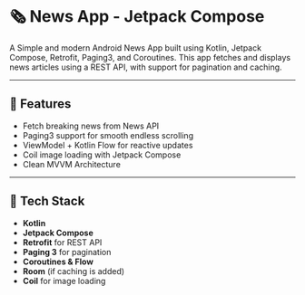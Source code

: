 # 🗞️ News App - Jetpack Compose

A Simple and modern Android News App built using Kotlin, Jetpack Compose, Retrofit, Paging3, and Coroutines. This app fetches and displays news articles using a REST API, with support for pagination and caching.

---

## 📱 Features

- Fetch breaking news from News API
- Paging3 support for smooth endless scrolling
- ViewModel + Kotlin Flow for reactive updates
- Coil image loading with Jetpack Compose
- Clean MVVM Architecture

---

## 🔧 Tech Stack

- **Kotlin**
- **Jetpack Compose**
- **Retrofit** for REST API
- **Paging 3** for pagination
- **Coroutines & Flow**
- **Room** (if caching is added)
- **Coil** for image loading
